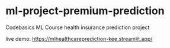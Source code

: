 # ml-project-premium-prediction
Codebasics ML Course health insurance prediction project

live demo: https://mlhealthcareprediction-kee.streamlit.app/
